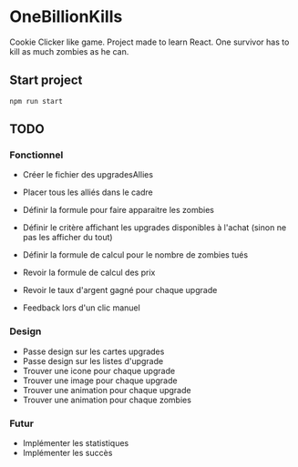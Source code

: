 # OneBillionKills
Cookie Clicker like game. Project made to learn React. One survivor has to kill as much zombies as he can.

## Start project

`npm run start`

## TODO

### Fonctionnel

- Créer le fichier des upgradesAllies
- Placer tous les alliés dans le cadre
- Définir la formule pour faire apparaitre les zombies

- Définir le critère affichant les upgrades disponibles à l'achat (sinon ne pas les afficher du tout)
- Définir la formule de calcul pour le nombre de zombies tués

- Revoir la formule de calcul des prix
- Revoir le taux d'argent gagné pour chaque upgrade

- Feedback lors d'un clic manuel

### Design

- Passe design sur les cartes upgrades
- Passe design sur les listes d'upgrade
- Trouver une icone pour chaque upgrade
- Trouver une image pour chaque upgrade
- Trouver une animation pour chaque upgrade
- Trouver une animation pour chaque zombies

### Futur

- Implémenter les statistiques
- Implémenter les succès
